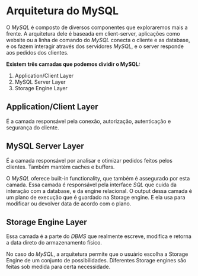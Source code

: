 # Arquitetura do MySQL

O *MySQL* é composto de diversos componentes que exploraremos mais a frente. A arquitetura dele é baseada em client-server, aplicações como website ou a linha de comando do *MySQL* conecta o cliente e as database, e os fazem interagir através dos servidores *MySQL*, e o server responde aos pedidos dos clientes.

**Existem três camadas que podemos dividir o MySQL:**

1. Application/Client Layer
2. MySQL Server Layer
3. Storage Engine Layer

## **Application/Client Layer**

É a camada responsável pela conexão, autorização, autenticação e segurança do cliente.

## **MySQL Server Layer**

É a camada responsável por analisar e otimizar pedidos feitos pelos clientes. Também mantém caches e buffers.

O *MySQL* oferece built-in functionality, que também é assegurado por esta camada. Essa camada é responsável pela interface *SQL* que cuida da interação com a database, e da engine relacional. O output dessa camada é um plano de execução que é guardado na Storage engine. E ela usa para modificar ou devolver data de acordo com o plano.

## **Storage Engine Layer**

Essa camada é a parte do *DBMS* que realmente escreve, modifica e retorna a data direto do armazenamento físico.

No caso do *MySQL*, a arquitetura permite que o usuário escolha a Storage Engine de um conjunto de possibilidades. Diferentes Storage engines são feitas sob medida para certa necessidade.
